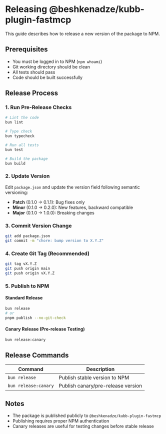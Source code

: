 # Releasing @beshkenadze/kubb-plugin-fastmcp

This guide describes how to release a new version of the package to NPM.

## Prerequisites

- You must be logged in to NPM (`npm whoami`)
- Git working directory should be clean
- All tests should pass
- Code should be built successfully

## Release Process

### 1. Run Pre-Release Checks

```bash
# Lint the code
bun lint

# Type check
bun typecheck

# Run all tests
bun test

# Build the package
bun build
```

### 2. Update Version

Edit `package.json` and update the version field following semantic versioning:

- **Patch** (0.1.0 → 0.1.1): Bug fixes only
- **Minor** (0.1.0 → 0.2.0): New features, backward compatible
- **Major** (0.1.0 → 1.0.0): Breaking changes

### 3. Commit Version Change

```bash
git add package.json
git commit -m "chore: bump version to X.Y.Z"
```

### 4. Create Git Tag (Recommended)

```bash
git tag vX.Y.Z
git push origin main
git push origin vX.Y.Z
```

### 5. Publish to NPM

#### Standard Release
```bash
bun release
# or
pnpm publish --no-git-check
```

#### Canary Release (Pre-release Testing)
```bash
bun release:canary
```

## Release Commands

| Command | Description |
|---------|------------|
| `bun release` | Publish stable version to NPM |
| `bun release:canary` | Publish canary/pre-release version |

## Notes

- The package is published publicly to `@beshkenadze/kubb-plugin-fastmcp`
- Publishing requires proper NPM authentication
- Canary releases are useful for testing changes before stable release